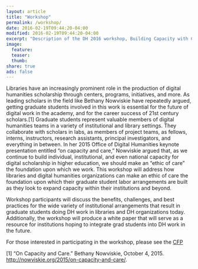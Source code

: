 ```yaml
---
layout: article
title: "Workshop"
permalink: /workshop/
date: 2016-02-19T09:44:20-04:00
modified: 2016-02-19T09:44:20-04:00
excerpt: "Description of the DH 2016 workshop, Building Capacity with Care: Graduate Students and DH work in the Library."
image:
  feature:
  teaser:
  thumb:
share: true
ads: false
---
```


Libraries have an increasingly prominent role in the production of digital humanities scholarship through centers, programs, initiatives, and more. As leading scholars in the field like Bethany Nowviskie have repeatedly argued, getting graduate students involved in this work is essential for the future of digital work in the academy, and for the career success of 21st century scholars.[1] Graduate students represent valuable members of digital humanities teams in a variety of institutional and library settings. They collaborate with scholars in labs, as members of project teams, as fellows, interns, instructors, research assistants, principal investigators, and everything in between. In her 2015 Office of Digital Humanities keynote presentation entitled “on capacity and care,” Nowviskie argued that, as we continue to build individual, institutional, and even national capacity for digital scholarship in higher education, we should make an “ethic of care” the foundation upon which we work. This workshop will address how libraries and digital humanities organizations can make an ethic of care the foundation upon which their graduate student labor arrangements are built as they look to expand capacity within their institutions and beyond.

Workshop participants will discuss the benefits, challenges, and best practices for the wide variety of institutional arrangements that result in graduate students doing DH work in libraries and DH organizations today. Additionally, the workshop will produce a white paper that will serve as a resource for institutions hoping to integrate grad students into DH work in the future.

For those interested in participating in the workshop, please see the [CFP](http://dhgradlabor.github.io/dh2016workshop/cfp/)

[1] “On Capacity and Care.” Bethany Nowviskie, October 4, 2015. http://nowviskie.org/2015/on-capacity-and-care/.